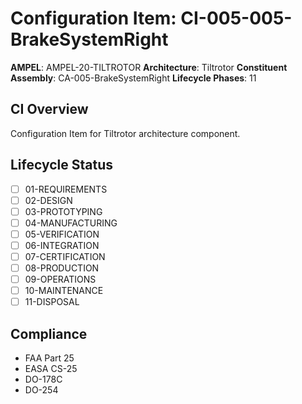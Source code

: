 # Configuration Item: CI-005-005-BrakeSystemRight

**AMPEL**: AMPEL-20-TILTROTOR
**Architecture**: Tiltrotor
**Constituent Assembly**: CA-005-BrakeSystemRight
**Lifecycle Phases**: 11

## CI Overview
Configuration Item for Tiltrotor architecture component.

## Lifecycle Status
- [ ] 01-REQUIREMENTS
- [ ] 02-DESIGN
- [ ] 03-PROTOTYPING
- [ ] 04-MANUFACTURING
- [ ] 05-VERIFICATION
- [ ] 06-INTEGRATION
- [ ] 07-CERTIFICATION
- [ ] 08-PRODUCTION
- [ ] 09-OPERATIONS
- [ ] 10-MAINTENANCE
- [ ] 11-DISPOSAL

## Compliance
- FAA Part 25
- EASA CS-25
- DO-178C
- DO-254
